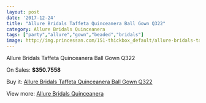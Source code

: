 ```yaml
---
layout: post
date: '2017-12-24'
title: "Allure Bridals Taffeta Quinceanera Ball Gown Q322"
category: Allure Bridals Quinceanera
tags: ["party","allure","gown","beaded","bridals"]
image: http://img.princessan.com/151-thickbox_default/allure-bridals-taffeta-quinceanera-ball-gown-q322.jpg
---
```

Allure Bridals Taffeta Quinceanera Ball Gown Q322

On Sales: **$350.7558**
<a href="https://www.princessan.com/en/allure-bridals-quinceanera/90-allure-bridals-taffeta-quinceanera-ball-gown-q322.html"><amp-img layout="responsive" width="600" height="600" src="//img.princessan.com/151-thickbox_default/allure-bridals-taffeta-quinceanera-ball-gown-q322.jpg" alt="Allure Bridals Taffeta Quinceanera Ball Gown Q322 0" /></a>
<a href="https://www.princessan.com/en/allure-bridals-quinceanera/90-allure-bridals-taffeta-quinceanera-ball-gown-q322.html"><amp-img layout="responsive" width="600" height="600" src="//img.princessan.com/153-thickbox_default/allure-bridals-taffeta-quinceanera-ball-gown-q322.jpg" alt="Allure Bridals Taffeta Quinceanera Ball Gown Q322 1" /></a>
<a href="https://www.princessan.com/en/allure-bridals-quinceanera/90-allure-bridals-taffeta-quinceanera-ball-gown-q322.html"><amp-img layout="responsive" width="600" height="600" src="//img.princessan.com/152-thickbox_default/allure-bridals-taffeta-quinceanera-ball-gown-q322.jpg" alt="Allure Bridals Taffeta Quinceanera Ball Gown Q322 2" /></a>

Buy it: [Allure Bridals Taffeta Quinceanera Ball Gown Q322](https://www.princessan.com/en/allure-bridals-quinceanera/90-allure-bridals-taffeta-quinceanera-ball-gown-q322.html "Allure Bridals Taffeta Quinceanera Ball Gown Q322")

View more: [Allure Bridals Quinceanera](https://www.princessan.com/en/3-allure-bridals-quinceanera "Allure Bridals Quinceanera")